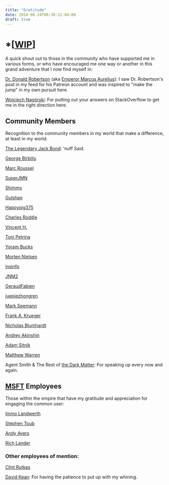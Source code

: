 ```yaml
---
title: "Gratitude"
date: 2018-06-24T06:38:12-04:00
draft: true
---
```


# *[[WIP](https://www.investopedia.com/terms/w/workinprogress.asp)]

A quick shout out to those in the community who have supported me in various forms, or who have encouraged me one way or another in this grand adventure that I now find myself in:

[Dr. Donald Robertson](https://www.patreon.com/djrobertson) (aka [Emperor Marcus Aurelius](https://www.facebook.com/MarcusAureliusEmperor/)): I saw Dr. Robertson's post in my feed for his Patreon account and was inspired to "make the jump" in my own pursuit here.

[Wojciech Nagórski](https://github.com/wojtpl2): For putting out your answers on StackOverflow to get me in the right direction here.

## Community Members

Recognition to the community members in my world that make a difference, at least in my world:

[The Legendary Jack Bond](https://social.msdn.microsoft.com/Forums/sqlserver/en-US/2bf12d31-2715-4fb0-982a-17ccb8811ef5/silverlight-6-wishlist): 'nuff Said.

[George Birbilis](http://zoomicon.com/)

[Marc Roussel](https://visualstudio.uservoice.com/users/34864886-marc-roussel)

[SuperJMN](https://twitter.com/SuperJMN)

[Shimmy](https://github.com/weitzhandler)

[Gulshan](https://github.com/gulshan)

[Happypig375](https://github.com/Happypig375)

[Charles Roddie](https://github.com/charlesroddie)

[Vincent H.](https://twitter.com/vincenth_net)

[Toni Petrina](https://github.com/tpetrina)

[Yoram Bucks](https://visualstudio.uservoice.com/users/708886690-yoram-bucks)

[Morten Nielsen](https://twitter.com/dotMorten)

[insinfo](https://github.com/insinfo)

[JNM2](https://github.com/jnm2)

[GeraudFabien](https://github.com/GeraudFabien)

[juepiezhongren](https://github.com/juepiezhongren)

[Mark Seemann](http://blog.ploeh.dk/)

[Frank A. Krueger](https://twitter.com/praeclarum) 

[Nicholas Blumhardt](https://nblumhardt.com/)

[Andrey Akinshin](https://twitter.com/andrey_akinshin)

[Adam Sitnik](https://twitter.com/SitnikAdam)

[Matthew Warren](https://twitter.com/matthewwarren)

Agent Smith & The Rest of [the Dark Matter](https://www.hanselman.com/blog/DarkMatterDevelopersTheUnseen99.aspx): For speaking up every now and again.

## [MSFT](https://blog.superdotnet.run/2018/06/msft-vs-ms/) Employees

Those within the empire that have my gratitude and appreciation for engaging the common user:

[Immo Landwerth](https://twitter.com/terrajobst)

[Stephen Toub](https://github.com/stephentoub)

[Andy Ayers](https://github.com/AndyAyersMS)

[Rich Lander](https://twitter.com/runfaster2000)

### Other employees of mention:

[Clint Rutkas](https://blog.superdotnet.run/2018/06/hello-world-welcome-to-super.net-blog-dawg/#gratitude)

[David Kean](https://twitter.com/davkean): For having the patience to put up with my whining.